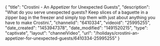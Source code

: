 {
    "title": "Crostini - An Appetizer for Unexpected Guests",
    "description": "What do you serve unexpected guests? Keep slices of a baguette in a zipper bag in the freezer and simply top them with just about anything you have to make Crostini.",
    "channelid": "6410334",
    "videoid": "25995255",
    "date_created": "1453947378",
    "date_modified": "1491520215",
    "type": "captivate",
    "layout": "channelVideo",
    "url": "\/holidays\/crostini-an-appetizer-for-unexpected-guests\/6410334-25995255"
}